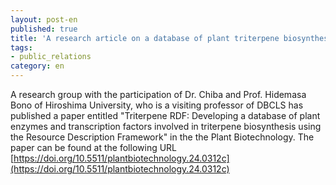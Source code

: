 ```yaml
---
layout: post-en
published: true
title: 'A research article on a database of plant triterpene biosynthesis-related sequences has been published in the Plant Biotechnology'
tags:
- public_relations
category: en
---
```

A research group with the participation of Dr. Chiba and Prof. Hidemasa Bono of Hiroshima University, who is a visiting professor of DBCLS has published a paper entitled "Triterpene RDF: Developing a database of plant enzymes and transcription factors involved in triterpene biosynthesis using the Resource Description Framework" in the the Plant Biotechnology. 
The paper can be found at the following URL [https://doi.org/10.5511/plantbiotechnology.24.0312c](https://doi.org/10.5511/plantbiotechnology.24.0312c)
